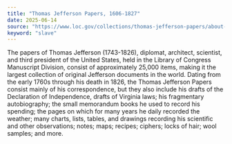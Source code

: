 ```yaml
---
title: "Thomas Jefferson Papers, 1606-1827"
date: 2025-06-14
source: "https://www.loc.gov/collections/thomas-jefferson-papers/about-this-collection/"
keyword: "slave"
---
```


The papers of Thomas Jefferson (1743-1826), diplomat, architect, scientist, and third president of the United States, held in the Library of Congress Manuscript Division, consist of approximately 25,000 items, making it the largest collection of original Jefferson documents in the world. Dating from the early 1760s through his death in 1826, the Thomas Jefferson Papers consist mainly of his correspondence, but they also include his drafts of the Declaration of Independence, drafts of Virginia laws; his fragmentary autobiography; the small memorandum books he used to record his spending; the pages on which for many years he daily recorded the weather; many charts, lists, tables, and drawings recording his scientific and other observations; notes; maps; recipes; ciphers; locks of hair; wool samples; and more.


